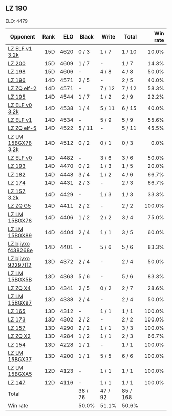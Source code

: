 ## LZ 190 ##

ELO: 4479

Opponent | Rank | ELO | Black | Write | Total | Win rate
---------|-----:|----:|-------|-------|-------|-------:
[LZ ELF v1 3.2k](LZ%20ELF%20v1%203.2k.md) | 15D | 4620 | 0 / 3 | 1 / 7 | 1 / 10 | 10.0%
[LZ 200](LZ%20200.md) | 15D | 4609 | 1 / 7 | - | 1 / 7 | 14.3%
[LZ 198](LZ%20198.md) | 15D | 4606 | - | 4 / 8 | 4 / 8 | 50.0%
[LZ 196](LZ%20196.md) | 14D | 4571 | 2 / 5 | - | 2 / 5 | 40.0%
[LZ ZQ elf-2](LZ%20ZQ%20elf-2.md) | 14D | 4571 | - | 7 / 12 | 7 / 12 | 58.3%
[LZ 195](LZ%20195.md) | 14D | 4544 | 1 / 7 | 1 / 2 | 2 / 9 | 22.2%
[LZ ELF v0 3.2k](LZ%20ELF%20v0%203.2k.md) | 14D | 4538 | 1 / 4 | 5 / 11 | 6 / 15 | 40.0%
[LZ ELF v1](LZ%20ELF%20v1.md) | 14D | 4534 | - | 5 / 9 | 5 / 9 | 55.6%
[LZ ZQ elf-5](LZ%20ZQ%20elf-5.md) | 14D | 4522 | 5 / 11 | - | 5 / 11 | 45.5%
[LZ LM 15BGX78 3.2k](LZ%20LM%2015BGX78%203.2k.md) | 14D | 4512 | 0 / 2 | 0 / 1 | 0 / 3 | 0.0%
[LZ ELF v0](LZ%20ELF%20v0.md) | 14D | 4482 | - | 3 / 6 | 3 / 6 | 50.0%
[LZ 193](LZ%20193.md) | 14D | 4470 | 0 / 2 | 1 / 3 | 1 / 5 | 20.0%
[LZ 182](LZ%20182.md) | 14D | 4448 | 3 / 4 | 1 / 2 | 4 / 6 | 66.7%
[LZ 174](LZ%20174.md) | 14D | 4431 | 2 / 3 | - | 2 / 3 | 66.7%
[LZ 157 3.2k](LZ%20157%203.2k.md) | 14D | 4429 | - | 1 / 3 | 1 / 3 | 33.3%
[LZ ZQ G5](LZ%20ZQ%20G5.md) | 14D | 4411 | 2 / 2 | - | 2 / 2 | 100.0%
[LZ LM 15BGX78](LZ%20LM%2015BGX78.md) | 14D | 4406 | 1 / 2 | 2 / 2 | 3 / 4 | 75.0%
[LZ LM 15BGX89](LZ%20LM%2015BGX89.md) | 14D | 4404 | 2 / 4 | 1 / 1 | 3 / 5 | 60.0%
[LZ bjiyxo f438268e](LZ%20bjiyxo%20f438268e.md) | 14D | 4401 | - | 5 / 6 | 5 / 6 | 83.3%
[LZ bjiyxo 92297ff2](LZ%20bjiyxo%2092297ff2.md) | 13D | 4372 | 2 / 4 | - | 2 / 4 | 50.0%
[LZ LM 15BGX5B](LZ%20LM%2015BGX5B.md) | 13D | 4363 | 5 / 6 | - | 5 / 6 | 83.3%
[LZ ZQ X4](LZ%20ZQ%20X4.md) | 13D | 4341 | 2 / 5 | 0 / 2 | 2 / 7 | 28.6%
[LZ LM 15BGX97](LZ%20LM%2015BGX97.md) | 13D | 4338 | 2 / 4 | - | 2 / 4 | 50.0%
[LZ 165](LZ%20165.md) | 13D | 4312 | - | 1 / 1 | 1 / 1 | 100.0%
[LZ 173](LZ%20173.md) | 13D | 4302 | 2 / 2 | - | 2 / 2 | 100.0%
[LZ 157](LZ%20157.md) | 13D | 4290 | 2 / 2 | 1 / 1 | 3 / 3 | 100.0%
[LZ ZQ X2](LZ%20ZQ%20X2.md) | 13D | 4284 | 1 / 2 | 1 / 1 | 2 / 3 | 66.7%
[LZ 154](LZ%20154.md) | 13D | 4228 | 1 / 1 | - | 1 / 1 | 100.0%
[LZ LM 15BGX37](LZ%20LM%2015BGX37.md) | 13D | 4200 | 1 / 1 | 5 / 5 | 6 / 6 | 100.0%
[LZ LM 15BGXA5](LZ%20LM%2015BGXA5.md) | 12D | 4123 | - | 1 / 1 | 1 / 1 | 100.0%
[LZ 147](LZ%20147.md) | 12D | 4116 | - | 1 / 1 | 1 / 1 | 100.0%
Total | | | 38 / 76 | 47 / 92 | 85 / 168 | 
Win rate| | | 50.0% | 51.1% | 50.6% | 
